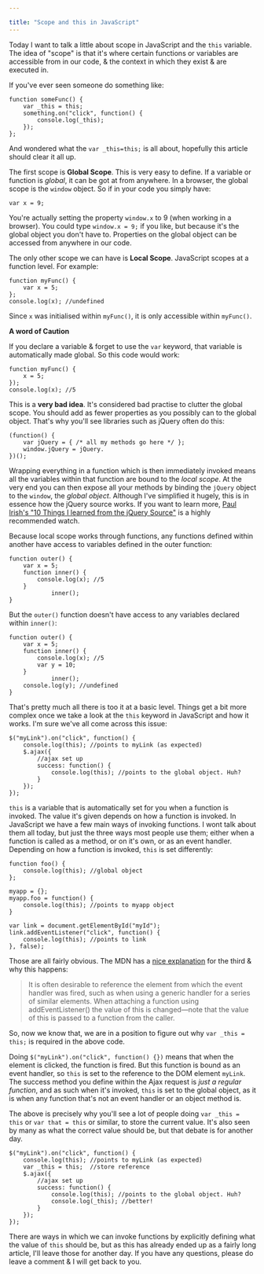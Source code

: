 ```yaml
---

title: "Scope and this in JavaScript"
---
```


Today I want to talk a little about scope in JavaScript and the `this` variable. The idea of "scope" is that it's where certain functions or variables are accessible from in our code, & the context in which they exist & are executed in.

If you've ever seen someone do something like:

    function someFunc() {
    	var _this = this;
    	something.on("click", function() {
    		console.log(_this);
    	});
    };

And wondered what the `var _this=this;` is all about, hopefully this article should clear it all up.

The first scope is **Global Scope**. This is very easy to define. If a variable or function is _global_, it can be got at from anywhere. In a browser, the global scope is the `window` object. So if in your code you simply have:

    var x = 9;

You're actually setting the property `window.x` to 9 (when working in a browser). You could type `window.x = 9;` if you like, but because it's the global object you don't have to. Properties on the global object can be accessed from anywhere in our code.

The only other scope we can have is **Local Scope**. JavaScript scopes at a function level. For example:

    function myFunc() {
    	var x = 5;
    };
    console.log(x); //undefined

Since `x` was initialised within `myFunc()`, it is only accessible within `myFunc()`.

**A word of Caution**

If you declare a variable & forget to use the `var` keyword, that variable is automatically made global. So this code would work:

    function myFunc() {
    	x = 5;
    });
    console.log(x); //5

This is a **very bad idea**. It's considered bad practise to clutter the global scope. You should add as fewer properties as you possibly can to the global object. That's why you'll see libraries such as jQuery often do this:

    (function() {
    	var jQuery = { /* all my methods go here */ };
    	window.jQuery = jQuery.
    })();

Wrapping everything in a function which is then immediately invoked means all the variables within that function are bound to the _local scope_. At the very end you can then expose all your methods by binding the `jQuery` object to the `window`, the _global object_. Although I've simplified it hugely, this is in essence how the jQuery source works. If you want to learn more, [Paul Irish's "10 Things I learned from the jQuery Source"](http://paulirish.com/2010/10-things-i-learned-from-the-jquery-source/) is a highly recommended watch.

Because local scope works through functions, any functions defined within another have access to variables defined in the outer function:

    function outer() {
    	var x = 5;
    	function inner() {
    		console.log(x); //5
    	}
                inner();
    }

But the `outer()` function doesn't have access to any variables declared within `inner()`:

    function outer() {
    	var x = 5;
    	function inner() {
    		console.log(x); //5
    		var y = 10;
    	}
                inner();
    	console.log(y); //undefined
    }

That's pretty much all there is too it at a basic level. Things get a bit more complex once we take a look at the `this` keyword in JavaScript and how it works. I'm sure we've all come across this issue:

    $("myLink").on("click", function() {
    	console.log(this); //points to myLink (as expected)
    	$.ajax({
    		//ajax set up
    		success: function() {
    			console.log(this); //points to the global object. Huh?
    		}
    	});
    });

`this` is a variable that is automatically set for you when a function is invoked. The value it's given depends on how a function is invoked. In JavaScript we have a few main ways of invoking functions. I wont talk about them all today, but just the three ways most people use them; either when a function is called as a method, or on it's own, or as an event handler. Depending on how a function is invoked, `this` is set differently:

    function foo() {
    	console.log(this); //global object
    };

    myapp = {};
    myapp.foo = function() {
    	console.log(this); //points to myapp object
    }

    var link = document.getElementById("myId");
    link.addEventListener("click", function() {
    	console.log(this); //points to link
    }, false);

Those are all fairly obvious. The MDN has a [nice explanation](https://developer.mozilla.org/en/DOM/element.addEventListener) for the third & why this happens:

> It is often desirable to reference the element from which the event handler was fired, such as when using a generic handler for a series of similar elements. When attaching a function using addEventListener() the value of this is changed—note that the value of this is passed to a function from the caller.

So, now we know that, we are in a position to figure out why `var _this = this;` is required in the above code.

Doing `$("myLink").on("click", function() {})` means that when the element is clicked, the function is fired. But this function is bound as an event handler, so `this` is set to the reference to the DOM element `myLink`. The success method you define within the Ajax request is _just a regular function_, and as such when it's invoked, `this` is set to the global object, as it is when any function that's not an event handler or an object method is.

The above is precisely why you'll see a lot of people doing `var _this = this` or `var that = this` or similar, to store the current value. It's also seen by many as what the correct value should be, but that debate is for another day.

    $("myLink").on("click", function() {
    	console.log(this); //points to myLink (as expected)
    	var _this = this;  //store reference
    	$.ajax({
    		//ajax set up
    		success: function() {
    			console.log(this); //points to the global object. Huh?
    			console.log(_this); //better!
    		}
    	});
    });

There are ways in which we can invoke functions by explicitly defining what the value of `this` should be, but as this has already ended up as a fairly long article, I'll leave those for another day. If you have any questions, please do leave a comment & I will get back to you.
